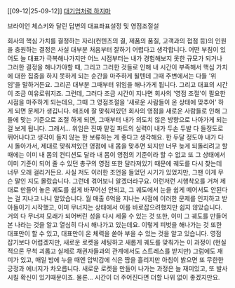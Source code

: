 [[09-12|25-09-12]]
[대기업처럼 하지마](https://www.youtube.com/watch?v=cQd8hurOo4Y&ab_channel=BZCF%7C%EB%B9%84%EC%A6%88%EA%B9%8C%ED%8E%98)

브라이언 체스키와 달린 답변의 대표좌표설정 및 영점조절설

회사의 핵심 가치를 결정하는 자리(컨텐츠의 결, 제품의 품질, 고객과의 접점 등)의 인원을 충원하는 결정은 사실 대부분 처음부터 잘하기 어렵다고 생각합니다. 어떤 부침이 있어도 늘 대표가 극복해나가지만 어느 시점부터는 내가 경험해보지 못한 규모가 되거나 그러한 결정을 해나가야할 때, 그리고 그러한 것들로 인해 내 시간이 부족해서 핵심 가치에 대한 집중을 하지 못하게 되는 순간을 마주하게 될텐데 그때 주변에서는 다들 '위임'을 말하거든요. 그리곤 대부분 그때부터 위임을 해나가게 됩니다. 그리고 대표의 시간이 조금 여유로워지죠. 그런데, 그러다 조금 시간이 지나면 회사의 '영점 조절'이 필요한 시점을 마주하게 되는데요, 그때 그 영점조절을 '새로운 사람들이 온 상태에 맞추어' 하게 되면 문제가 생깁니다. 애초에 잘 맞춰져있던 회사의 영점을 새로운 사람들로 인해 그들에 맞는 기준으로 조절 하게 되면, 그때부터 내가 의도치 않은 방향으로 나아가게 되는 걸 보게 됩니다. 그래서... 위임은 진짜 맡길 파트의 실력이 내가 두손 두발 다 들정도로 뛰어나다고 생각이 들지 않는 한 보류하는 게 좋다고 생각해요. 한 두달 정도야 내가 다시 돌아가서, 제대로 맞춰져있던 영점에 내 몸을 맞추면 되지만 너무 늦게 되돌리려고 할 때에는 이미 내 몸의 컨디션도 달라 내 몸이 영점의 기준이라 할 수 없고 또 그 상태에서 이미 기준이 되어 줄 수 있던 총구의 영점 또한 달라져있기 때문에 궤도를 다시 찾는데 너무 오래 걸리거든요. 사실 저도 이러한 조언을 들었던 시기가 있었지만, 그땐 이게 무슨 말인 지도 몰랐습니다. 그런데 겪어보니 알겠더라구요. 이런저런 시행착오를 거쳐 제대로 만들어 놓은 궤도를 쉽게 바꾸어선 안되고, 그 궤도에서 눈을 쉽게 떼어서도 안된다는 걸 지나고 나니 알았습니다. 월 매출 6억을 지나는 시점에 이러한 문제를 인지하고 받아들이기 시작했고, 이미 무너지는 상태에서 이를 바로잡으려했지만 쉽지 않았습니다. 거의 다 무너져 모래가 되어버린 성을 다시 세울 수 있는 것 또한, 이미 그 궤도를 만들어본 나라는 것을 알고 열심히 다시 해나가고 있는데요. 이렇게 피벗을 해나가는 것 또한 대표만이 할 수 있고, 대표만이 온 체력을 쏟아 부을 수 있는 것을 알고 있습니다. 영점 잡기보다 어렵겠지만, 새로운 로켓을 세팅하고 새롭게 궤도를 맞춰가는 이 과정이 (현실적으론 무척 괴롭고 실제로 채권자들과의 관계에서도 스트레스를 받지만) 그럼에도 재미가 있고, 매일 밤에 누을 때엔 압박감에 식은 땀을 흘리지만 아침이 밝으면 또 무한한 긍정과 에너지가 차오릅니다. 새로운 로켓을 만들어 나가는 과정은 늘 재미있고, 또 발사 시킬 확신이 있기때문이죠. 물론... 시간이 더 주어진다면 더할 나위 없이 좋겠지만요.



